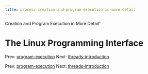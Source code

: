 ```yaml
---
title: process-creation-and-program-execution-in-more-detail
---
```


Creation and Program Execution in More Detail"

# The Linux Programming Interface

Prev: [program-execution](program-execution.md)
Next:
[threads-introduction](threads-introduction.md)

Prev: [program-execution](program-execution.md)
Next:
[threads-introduction](threads-introduction.md)
